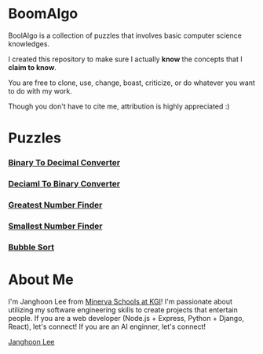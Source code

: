 # BoomAlgo
BoolAlgo is a collection of puzzles that involves basic computer science knowledges.

I created this repository to make sure I actually **know** the concepts that I **claim to know**.

You are free to clone, use, change, boast, criticize, or do whatever you want to do with my work.

Though you don't have to cite me, attribution is highly appreciated :)

# Puzzles

### [Binary To Decimal Converter](https://github.com/papapalapa/BoomAlgo/blob/master/Binary_To_Decimal.ipynb)
### [Deciaml To Binary Converter](https://github.com/papapalapa/BoomAlgo/blob/master/Decimal_To_Binary.ipynb)
### [Greatest Number Finder](https://github.com/papapalapa/BoomAlgo/blob/master/Find_Greatest_Number.ipynb)
### [Smallest Number Finder](https://github.com/papapalapa/BoomAlgo/blob/master/Find_Smallest_Number.ipynb)
### [Bubble Sort](https://github.com/papapalapa/BoomAlgo/blob/master/Bubble_Sort.ipynb)

# About Me

I'm Janghoon Lee from [Minerva Schools at KGI](https://www.minerva.kgi.edu)! I'm passionate about utilizing my software engineering skills to create projects that entertain people. If you are a web developer (Node.js + Express, Python + Django, React), let's connect! If you are an AI enginner, let's connect!

[Janghoon Lee](https://www.linkedin.com/in/janghoon-lee-6b92a0171/)
